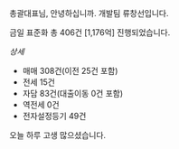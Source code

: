 총괄대표님, 안녕하십니까. 개발팀 류창선입니다.
  
금일 표준화 총 406건 [1,176억] 진행되었습니다.

*상세*
- 매매 308건(이전 25건 포함)
- 전세 15건
- 자담 83건(대출이동 0건 포함)
- 역전세 0건
- 전자설정등기 49건

오늘 하루 고생 많으셨습니다.